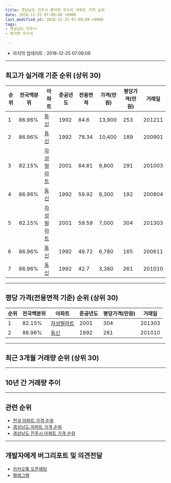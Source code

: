 ```yaml
---
title: 경상남도 진주시 명석면 우수리 아파트 가격 순위
date: 2018-12-25 07:09:08 +0900
last_modified_at: 2018-12-25 07:09:08 +0900
tags:
- 경상남도 진주시
- 명석면 우수리

---
```


* 마지막 업데이트 : 2018-12-25 07:09:08

---

## 최고가 실거래 기준 순위 (상위 30)


|순위|전국백분위|아파트|준공년도|전용면적|가격(만원)|평당가격(만원)|거래일|
|---|---|---|---|---|---|---|---|
|1|86.96%|[동신](https://search.naver.com/search.naver?query=%EA%B2%BD%EC%83%81%EB%82%A8%EB%8F%84+%EC%A7%84%EC%A3%BC%EC%8B%9C+%EB%AA%85%EC%84%9D%EB%A9%B4+%EC%9A%B0%EC%88%98%EB%A6%AC+%EB%8F%99%EC%8B%A0)|1992|84.6|13,900|253|201211|
|2|86.96%|[동신](https://search.naver.com/search.naver?query=%EA%B2%BD%EC%83%81%EB%82%A8%EB%8F%84+%EC%A7%84%EC%A3%BC%EC%8B%9C+%EB%AA%85%EC%84%9D%EB%A9%B4+%EC%9A%B0%EC%88%98%EB%A6%AC+%EB%8F%99%EC%8B%A0)|1992|78.34|10,400|189|200901|
|3|82.15%|[자성빌라트](https://search.naver.com/search.naver?query=%EA%B2%BD%EC%83%81%EB%82%A8%EB%8F%84+%EC%A7%84%EC%A3%BC%EC%8B%9C+%EB%AA%85%EC%84%9D%EB%A9%B4+%EC%9A%B0%EC%88%98%EB%A6%AC+%EC%9E%90%EC%84%B1%EB%B9%8C%EB%9D%BC%ED%8A%B8)|2001|84.81|8,800|291|201003|
|4|86.96%|[동신](https://search.naver.com/search.naver?query=%EA%B2%BD%EC%83%81%EB%82%A8%EB%8F%84+%EC%A7%84%EC%A3%BC%EC%8B%9C+%EB%AA%85%EC%84%9D%EB%A9%B4+%EC%9A%B0%EC%88%98%EB%A6%AC+%EB%8F%99%EC%8B%A0)|1992|59.92|8,300|192|200804|
|5|82.15%|[자성빌라트](https://search.naver.com/search.naver?query=%EA%B2%BD%EC%83%81%EB%82%A8%EB%8F%84+%EC%A7%84%EC%A3%BC%EC%8B%9C+%EB%AA%85%EC%84%9D%EB%A9%B4+%EC%9A%B0%EC%88%98%EB%A6%AC+%EC%9E%90%EC%84%B1%EB%B9%8C%EB%9D%BC%ED%8A%B8)|2001|59.59|7,000|304|201303|
|6|86.96%|[동신](https://search.naver.com/search.naver?query=%EA%B2%BD%EC%83%81%EB%82%A8%EB%8F%84+%EC%A7%84%EC%A3%BC%EC%8B%9C+%EB%AA%85%EC%84%9D%EB%A9%B4+%EC%9A%B0%EC%88%98%EB%A6%AC+%EB%8F%99%EC%8B%A0)|1992|49.72|6,780|165|200611|
|7|86.96%|[동신](https://search.naver.com/search.naver?query=%EA%B2%BD%EC%83%81%EB%82%A8%EB%8F%84+%EC%A7%84%EC%A3%BC%EC%8B%9C+%EB%AA%85%EC%84%9D%EB%A9%B4+%EC%9A%B0%EC%88%98%EB%A6%AC+%EB%8F%99%EC%8B%A0)|1992|42.7|3,380|261|201010|


---

## 평당 가격(전용면적 기준) 순위 (상위 30)


|순위|전국백분위|아파트|준공년도|평당가격(만원)|거래일|
|---|---|---|---|---|---|
|1|82.15%|[자성빌라트](https://search.naver.com/search.naver?query=%EA%B2%BD%EC%83%81%EB%82%A8%EB%8F%84+%EC%A7%84%EC%A3%BC%EC%8B%9C+%EB%AA%85%EC%84%9D%EB%A9%B4+%EC%9A%B0%EC%88%98%EB%A6%AC+%EC%9E%90%EC%84%B1%EB%B9%8C%EB%9D%BC%ED%8A%B8)|2001|304|201303|
|2|86.96%|[동신](https://search.naver.com/search.naver?query=%EA%B2%BD%EC%83%81%EB%82%A8%EB%8F%84+%EC%A7%84%EC%A3%BC%EC%8B%9C+%EB%AA%85%EC%84%9D%EB%A9%B4+%EC%9A%B0%EC%88%98%EB%A6%AC+%EB%8F%99%EC%8B%A0)|1992|261|201010|


---

## 최근 3개월 거래량 순위 (상위 30)


<div style="width:100%;">
    <canvas id="deal_count_ranking" height="250"></canvas>
</div>


<script>
new Chart(document.getElementById("deal_count_ranking"), {
    type: 'horizontalBar',
    data: {
        labels: ['동신'],
        datasets: [{
            label: '실거래 수',
            data: [4],
            borderColor: "rgba(255, 0, 128, 1)",
            backgroundColor: "rgba(255, 0, 128, 0.5)",
            fill: false,
        }]
    },
    options: {
        responsive: true,
        title: {
            display: true,
            text: '최근 3개월 거래량 순위'
        },
        tooltips: {
            mode: 'index',
            intersect: false,
            callbacks: {
                title: function(tooltipItems, data) {
                    return "실거래 수:";
                },
                label: function(tooltipItem, data) {
                    return data.labels[tooltipItem.index] + ": " + tooltipItem.xLabel;
                }
            }
        },
        hover: {
            mode: 'nearest',
            intersect: true
        },
        scales: {
            xAxes: [{
                display: true,
                scaleLabel: {
                    display: true,
                    labelString: '실거래 수'
                },
                ticks: {
                    suggestedMin: 0,
                }
            }],
            yAxes: [{
                display: true,
                ticks: {
                    autoSkip: false,
                    callback: function(value, index, values) {
                        if (value.length > 15)
                            return value.substr(0, 13) + "...";
                        else
                            return value;
                    }
                },
                scaleLabel: {
                    display: false,
                }
            }]
        }
    }
});

</script>


---

## 10년 간 거래량 추이


<div style="width:100%;">
    <canvas id="deal_progress" height="250"></canvas>
</div>

<script>
new Chart(document.getElementById("deal_progress"), {
    type: 'line',
    data: {
        labels: ['200812','200901','200902','200903','200904','200905','200906','200907','200908','200909','200910','200911','200912','201001','201002','201003','201004','201005','201006','201007','201008','201009','201010','201011','201012','201101','201102','201103','201104','201105','201106','201107','201108','201109','201110','201111','201112','201201','201202','201203','201204','201205','201206','201207','201208','201209','201210','201211','201212','201301','201302','201303','201304','201305','201306','201307','201308','201309','201310','201311','201312','201401','201402','201403','201404','201405','201406','201407','201408','201409','201410','201411','201412','201501','201502','201503','201504','201505','201506','201507','201508','201509','201510','201511','201512','201601','201602','201603','201604','201605','201606','201607','201608','201609','201610','201611','201612','201701','201702','201703','201704','201705','201706','201707','201708','201709','201710','201711','201712','201801','201802','201803','201804','201805','201806','201807','201808','201809','201810','201811','201812'],
        datasets: [{
            label: '실거래 수',
            pointRadius: 1,
            data: [3, 3, 3, 1, 1, 3, 4, 4, 3, 3, 6, 2, 3, 3, 1, 6, 4, 2, 3, 3, 3, 4, 6, 2, 4, 3, 1, 8, 3, 2, 1, 2, 3, 3, 2, 5, 3, 4, 8, 5, 5, 7, 1, 0, 2, 3, 9, 3, 2, 3, 3, 5, 2, 5, 5, 2, 3, 3, 4, 7, 2, 3, 1, 4, 1, 3, 2, 2, 7, 2, 4, 0, 1, 7, 5, 4, 3, 3, 5, 3, 3, 4, 3, 2, 5, 1, 0, 7, 5, 5, 3, 4, 2, 3, 4, 5, 1, 2, 1, 2, 2, 5, 5, 6, 1, 4, 6, 4, 1, 2, 0, 1, 4, 1, 0, 2, 2, 2, 2, 2, 0],
            borderColor: "rgba(255, 201, 14, 1)",
            backgroundColor: "rgba(255, 201, 14, 0.5)",
            fill: true,
        }]
    },
    options: {
        responsive: true,
        title: {
            display: true,
            text: '10년간 거래량 추이'
        },
        tooltips: {
            mode: 'index',
            intersect: false,
        },
        hover: {
            mode: 'nearest',
            intersect: true
        },
        scales: {
            xAxes: [{
                display: true,
                scaleLabel: {
                    display: true,
                    labelString: '년/월'
                }
            }],
            yAxes: [{
                display: true,
                ticks: {
                    suggestedMin: 0,
                },
                scaleLabel: {
                    display: true,
                    labelString: '실거래 수'
                }
            }]
        }
    }
});

</script>


---

## 관련 순위

- [전국 아파트 가격 순위](https://inasie.github.io/apt-ranking/전국)
- [경상남도 아파트 가격 순위](https://inasie.github.io/apt-ranking/경상남도)
- [경상남도 진주시 아파트 가격 순위](https://inasie.github.io/apt-ranking/경상남도-진주시)


---

## 개발자에게 버그리포트 및 의견전달

- [카카오톡 오픈채팅](https://open.kakao.com/o/gLJUAP4)
- [텔레그램](https://t.me/inasie)

